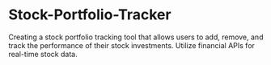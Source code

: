 # Stock-Portfolio-Tracker
Creating a stock portfolio tracking tool that allows users to add, remove, and track the performance of their stock investments. Utilize financial APIs for real-time stock data.
